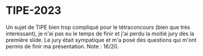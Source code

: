 # TIPE-2023
Un sujet de TIPE bien trop compliqué pour le tétraconcours (bien que très interessant), je n'ai pas eu le temps de finir et j'ai perdu la moitié jury dès la première slide.
Le jury était sympatique et m'a posé des questions qui m'ont permis de finir ma présentation. Note : 16/20.
